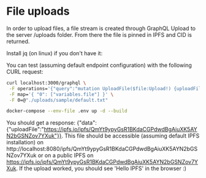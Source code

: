 # File uploads

In order to upload files, a file stream is created through GraphQL Upload to the server /uploads folder. From there the file is pinned in IPFS and CID is returned.

Install jq (on linux) if you don't have it:

You can test (assuming default endpoint configuration) with the following CURL request:

```bash
curl localhost:3000/graphql \
 -F operations='{"query":"mutation UploadFile($file:Upload!) {uploadFile(file:$file)}", "variables": { "file": null }}' \
 -F map='{ "0": ["variables.file"] }' \
 -F 0=@"./uploads/sample/default.txt"
```

 ```bash
 docker-compose --env-file .env up -d --build
 ```

You should get a response: {"data":{"uploadFile":"https://ipfs.io/ipfs/QmYt9ypyGsR1BKdaCGPdwdBgAiuXK5AYN2bGSNZov7YXuk"}}.
This file should be accessible (assuming default IPFS installation) on http://localhost:8080/ipfs/QmYt9ypyGsR1BKdaCGPdwdBgAiuXK5AYN2bGSNZov7YXuk or on a public IPFS on https://ipfs.io/ipfs/QmYt9ypyGsR1BKdaCGPdwdBgAiuXK5AYN2bGSNZov7YXuk.
If the upload worked, you should see 'Hello IPFS' in the browser :)
